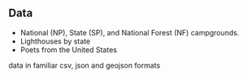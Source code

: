 ## Data ##

- National (NP), State (SP), and National Forest (NF) campgrounds. 
- Lighthouses by state
- Poets from the United States

data in familiar csv, json and geojson formats

